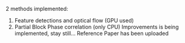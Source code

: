 2 methods implemented:
1. Feature detections and optical flow (GPU used)
2. Partial Block Phase correlation (only CPU)
Improvements is being implemented, stay still...
Reference Paper has been uploaded
